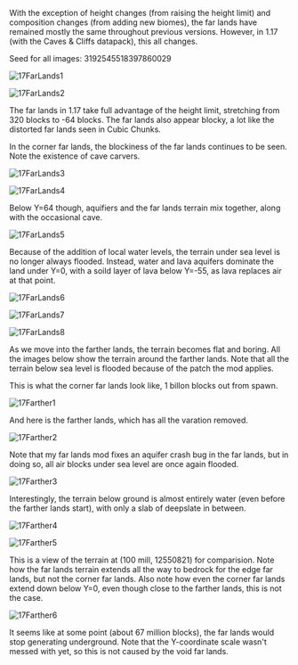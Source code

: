 With the exception of height changes (from raising the height limit) and composition changes (from adding new biomes), the far lands have remained mostly the same throughout previous versions. However, in 1.17 (with the Caves & Cliffs datapack), this all changes.

Seed for all images: 3192545518397860029

![17FarLands1](https://raw.githubusercontent.com/ThisTestUser/FarLandsChronicles/master/assets/Ch6/17FarLands1.png)

![17FarLands2](https://raw.githubusercontent.com/ThisTestUser/FarLandsChronicles/master/assets/Ch6/17FarLands2.png)

The far lands in 1.17 take full advantage of the height limit, stretching from 320 blocks to -64 blocks. The far lands also appear blocky, a lot like the distorted far lands seen in Cubic Chunks.

In the corner far lands, the blockiness of the far lands continues to be seen. Note the existence of cave carvers.

![17FarLands3](https://raw.githubusercontent.com/ThisTestUser/FarLandsChronicles/master/assets/Ch6/17FarLands3.png)

![17FarLands4](https://raw.githubusercontent.com/ThisTestUser/FarLandsChronicles/master/assets/Ch6/17FarLands4.png)

Below Y=64 though, aquifiers and the far lands terrain mix together, along with the occasional cave.

![17FarLands5](https://raw.githubusercontent.com/ThisTestUser/FarLandsChronicles/master/assets/Ch6/17FarLands5.png)

Because of the addition of local water levels, the terrain under sea level is no longer always flooded. Instead, water and lava aquifers dominate the land under Y=0, with a soild layer of lava below Y=-55, as lava replaces air at that point.

![17FarLands6](https://raw.githubusercontent.com/ThisTestUser/FarLandsChronicles/master/assets/Ch6/17FarLands6.png)

![17FarLands7](https://raw.githubusercontent.com/ThisTestUser/FarLandsChronicles/master/assets/Ch6/17FarLands7.png)

![17FarLands8](https://raw.githubusercontent.com/ThisTestUser/FarLandsChronicles/master/assets/Ch6/17FarLands8.png)

As we move into the farther lands, the terrain becomes flat and boring. All the images below show the terrain around the farther lands. Note that all the terrain below sea level is flooded because of the patch the mod applies.

This is what the corner far lands look like, 1 billon blocks out from spawn.

![17Farther1](https://raw.githubusercontent.com/ThisTestUser/FarLandsChronicles/master/assets/Ch6/17Farther1.png)

And here is the farther lands, which has all the varation removed.

![17Farther2](https://raw.githubusercontent.com/ThisTestUser/FarLandsChronicles/master/assets/Ch6/17Farther2.png)

Note that my far lands mod fixes an aquifer crash bug in the far lands, but in doing so, all air blocks under sea level are once again flooded.

![17Farther3](https://raw.githubusercontent.com/ThisTestUser/FarLandsChronicles/master/assets/Ch6/17Farther3.png)

Interestingly, the terrain below ground is almost entirely water (even before the farther lands start), with only a slab of deepslate in between.

![17Farther4](https://raw.githubusercontent.com/ThisTestUser/FarLandsChronicles/master/assets/Ch6/17Farther4.png)

![17Farther5](https://raw.githubusercontent.com/ThisTestUser/FarLandsChronicles/master/assets/Ch6/17Farther5.png)

This is a view of the terrain at (100 mill, 12550821) for comparision. Note how the far lands terrain extends all the way to bedrock for the edge far lands, but not the corner far lands. Also note how even the corner far lands extend down below Y=0, even though close to the farther lands, this is not the case.

![17Farther6](https://raw.githubusercontent.com/ThisTestUser/FarLandsChronicles/master/assets/Ch6/17Farther6.png)

It seems like at some point (about 67 million blocks), the far lands would stop generating underground. Note that the Y-coordinate scale wasn't messed with yet, so this is not caused by the void far lands.